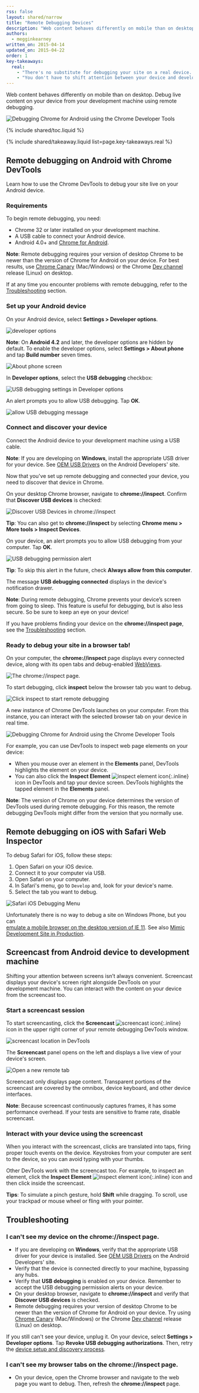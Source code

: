 ```yaml
---
rss: false
layout: shared/narrow
title: "Remote Debugging Devices"
description: "Web content behaves differently on mobile than on desktop. Debug live content on your device from your development machine using remote debugging."
authors:
  - megginkearney
written_on: 2015-04-14
updated_on: 2015-04-22
order: 1
key-takeaways:
  real: 
    - "There's no substitute for debugging your site on a real device. Debug browser tabs on your device from your development workspace using remote debugging."
    - "You don't have to shift attention between your device and development screens. Use screencasting to display your device's screen along side your developer tools."
---
```


<p class="intro">
  Web content behaves differently on mobile than on desktop. Debug live content on your device from your development machine using remote debugging.
</p>

![Debugging Chrome for Android using the Chrome Developer Tools](imgs/remote-debug-banner.png)

{% include shared/toc.liquid %}

{% include shared/takeaway.liquid list=page.key-takeaways.real %}

## Remote debugging on Android with Chrome DevTools

Learn how to use the Chrome DevTools to debug your site live on your Android device.

### Requirements

To begin remote debugging, you need:

* Chrome 32 or later installed on your development machine.
* A USB cable to connect your Android device.
* Android 4.0+ and [Chrome for Android](https://play.google.com/store/apps/details?id=com.android.chrome&hl=en).

**Note**: Remote debugging requires your version of desktop Chrome to be newer than the version of Chrome for Android on your device. For best results, use [Chrome Canary](https://www.google.com/intl/en/chrome/browser/canary.html) (Mac/Windows) or the Chrome [Dev channel](http://www.chromium.org/getting-involved/dev-channel) release (Linux) on desktop.

If at any time you encounter problems with remote debugging, refer to the [Troubleshooting](#troubleshooting) section.

### Set up your Android device

On your Android device, select **Settings > Developer options**.

![developer options](imgs/settings-dev-options-on.png)

**Note**: On **Android 4.2** and later, the developer options are hidden by default. To enable the developer options, select **Settings > About phone** and tap **Build number** seven times.

![About phone screen](imgs/about-phone-build-num.png)

In **Developer options**, select the **USB debugging** checkbox:

![USB debugging settings in Developer options](imgs/usb-debugging-on.png)

An alert prompts you to allow USB debugging. Tap **OK**.

![allow USB debugging message](imgs/allow-usb-debugging.png)

### Connect and discover your device

Connect the Android device to your development machine using a USB cable.

**Note**: If you are developing on **Windows**, install the appropriate USB driver for your device. See [OEM USB Drivers](http://developer.android.com/tools/extras/oem-usb.html) on the Android Developers' site.

Now that you've set up remote debugging and connected your device, you need to discover that device in Chrome.

On your desktop Chrome browser, navigate to **chrome://inspect**. Confirm that **Discover USB devices** is checked:

![Discover USB Devices in chrome://inspect](imgs/chrome-discover-usb.png)

**Tip**: You can also get to **chrome://inspect** by selecting **Chrome menu > More tools > Inspect Devices**.

On your device, an alert prompts you to allow USB debugging from your computer. Tap **OK**.

![USB debugging permission alert](imgs/rsa-fingerprint.png)

**Tip**: To skip this alert in the future, check **Always allow from this computer**.

The message **USB debugging connected** displays in the device's notification drawer.

**Note**: During remote debugging, Chrome prevents your device’s screen from going to sleep. This feature is useful for debugging, but is also less secure. So be sure to keep an eye on your device!

If you have problems finding your device on the **chrome://inspect page**, see the [Troubleshooting](#troubleshooting) section.

### Ready to debug your site in a browser tab!

On your computer, the **chrome://inspect** page displays every connected device, along with its open tabs and debug-enabled [WebViews](/web/tools/setup/remote-debugging/local-server).

![The chrome://inspect page.](imgs/chrome-inspect-devices.png)

To start debugging, click **inspect** below the browser tab you want to debug.

![Click inspect to start remote debugging](imgs/chrome-inspect-tabs.png)

A new instance of Chrome DevTools launches on your computer. From this instance, you can interact with the selected browser tab on your device in real time.

![Debugging Chrome for Android using the Chrome Developer Tools](imgs/remote-debug-overview.jpg)

For example, you can use DevTools to inspect web page elements on your device:

* When you mouse over an element in the **Elements** panel, DevTools highlights the element on your device.
* You can also click the **Inspect Element** ![inspect element icon](imgs/inspect-icon.png){:.inline} icon in DevTools and tap your device screen. DevTools highlights the tapped element in the **Elements** panel.

**Note**: The version of Chrome on your device determines the version of DevTools used during remote debugging. For this reason, the remote debugging DevTools might differ from the version that you normally use.

## Remote debugging on iOS with Safari Web Inspector

To debug Safari for iOS, follow these steps:

1. Open Safari on your iOS device.
2. Connect it to your computer via USB.
3. Open Safari on your computer.
4. In Safari's menu, go to `Develop` and, look for your device's name.
5. Select the tab you want to debug.

![Safari iOS Debugging Menu](imgs/ios-safari-debugging.png)

Unfortunately there is no way to debug a site on Windows Phone, but you can  
[emulate a mobile browser on the desktop version of IE
11](http://msdn.microsoft.com/en-us/library/ie/dn255001%28v=vs.85%29.aspx).
See also [Mimic Development Site in Production](/web/tools/setup/device-testing/devtools-emulator).

## Screencast from Android device to development machine

Shifting your attention between screens isn’t always convenient. Screencast displays your device's screen right alongside DevTools on your development machine. You can interact with the content on your device from the screencast too.

### Start a screencast session

To start screencasting, click the **Screencast** ![screencast icon](imgs/icon-screencast.png){:.inline} icon in the upper right corner of your remote debugging DevTools window.

![screencast location in DevTools](imgs/screencast-icon-location.png)

The **Screencast** panel opens on the left and displays a live view of your device's screen.

![Open a new remote tab](imgs/screencast.png)

Screencast only displays page content. Transparent portions of the screencast are covered by the omnibox, device keyboard, and other device interfaces.

**Note**: Because screencast continuously captures frames, it has some performance overhead. If your tests are sensitive to frame rate, disable screencast.

### Interact with your device using the screencast

When you interact with the screencast, clicks are translated into taps, firing proper touch events on the device. Keystrokes from your computer are sent to the device, so you can avoid typing with your thumbs.

Other DevTools work with the screencast too. For example, to inspect an element, click the **Inspect Element** ![inspect element icon](imgs/inspect-icon.png){:.inline} icon and then click inside the screencast.

**Tips**: To simulate a pinch gesture, hold **Shift** while dragging. To scroll, use your trackpad or mouse wheel or fling with your pointer.

## Troubleshooting

### I can't see my device on the **chrome://inspect page**.

* If you are developing on **Windows**, verify that the appropriate USB driver for your device is installed. See [OEM USB Drivers](http://developer.android.com/tools/extras/oem-usb.html) on the Android Developers' site.
* Verify that the device is connected directly to your machine, bypassing any hubs.
* Verify that **USB debugging** is enabled on your device. Remember to accept the USB debugging permission alerts on your device.
* On your desktop browser, navigate to **chrome://inspect** and verify that **Discover USB devices** is checked.
* Remote debugging requires your version of desktop Chrome to be newer than the version of Chrome for Android on your device. Try using [Chrome Canary](https://www.google.com/intl/en/chrome/browser/canary.html) (Mac/Windows) or the Chrome [Dev channel](http://www.chromium.org/getting-involved/dev-channel) release (Linux) on desktop.

If you still can't see your device, unplug it. On your device, select **Settings > Developer options**. Tap **Revoke USB debugging authorizations**. Then, retry the [device setup and discovery process](#access-site-on-android-device).

### I can't see my browser tabs on the **chrome://inspect** page.

* On your device, open the Chrome browser and navigate to the web page you want to debug. Then, refresh the **chrome://inspect** page.


